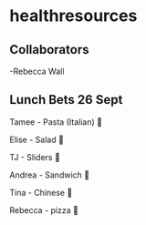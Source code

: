 # healthresources

## Collaborators

-Rebecca Wall 

## Lunch Bets 26 Sept

Tamee - Pasta (Italian) :spaghetti:

Elise - Salad :tomato:

TJ - Sliders :hamburger:

Andrea - Sandwich :bread:

Tina - Chinese :curry: 

Rebecca - pizza :pizza: